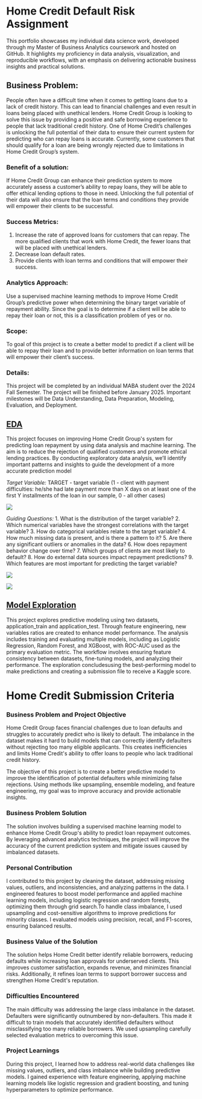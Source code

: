 # Home Credit Default Risk Assignment
This portfolio showcases my individual data science work, developed through my Master of Business Analytics coursework and hosted on GitHub. It highlights my proficiency in data analysis, visualization, and reproducible workflows, with an emphasis on delivering actionable business insights and practical solutions.

## Business Problem:
People often have a difficult time when it comes to getting loans due to a lack of credit history. This
can lead to financial challenges and even result in loans being placed with unethical lenders. Home
Credit Group is looking to solve this issue by providing a positive and safe borrowing experience to
people that lack traditional credit history. One of Home Credit’s challenges is unlocking the full
potential of their data to ensure their current system for predicting who can repay loans is accurate.
Currently, some customers that should qualify for a loan are being wrongly rejected due to
limitations in Home Credit Group’s system.

### Benefit of a solution:
If Home Credit Group can enhance their prediction system to more accurately assess a customer’s
ability to repay loans, they will be able to offer ethical lending options to those in need. Unlocking
the full potential of their data will also ensure that the loan terms and conditions they provide will
empower their clients to be successful.

### Success Metrics:
1. Increase the rate of approved loans for customers that can repay. The more qualified clients
that work with Home Credit, the fewer loans that will be placed with unethical lenders.
2. Decrease loan default rates.
3. Provide clients with loan terms and conditions that will empower their success.

### Analytics Approach:
Use a supervised machine learning methods to improve Home Credit Group’s predictive power
when determining the binary target variable of repayment ability. Since the goal is to determine if a
client will be able to repay their loan or not, this is a classification problem of yes or no.

### Scope:
To goal of this project is to create a better model to predict if a client will be able to repay their loan
and to provide better information on loan terms that will empower their client’s success.
### Details:
This project will be completed by an individual MABA student over the 2024 Fall Semester. The
project will be finished before January 2025. Important milestones will be Data Understanding,
Data Preparation, Modeling, Evaluation, and Deployment. 

## [EDA](https://github.com/tyler-swanson/EDA-2/blob/main/EDA%202.Rmd)
This project focuses on improving Home Credit Group's system for predicting loan repayment by using data analysis and machine learning. The aim is to reduce the rejection of qualified customers and promote ethical lending practices. By conducting exploratory data analysis, we’ll identify important patterns and insights to guide the development of a more accurate prediction model

*Target Variable:* TARGET - target variable (1 - client with payment difficulties: he/she had late payment more than X days on at least one of the first Y installments of the loan in our sample, 0 - all other cases)

![](https://github.com/tyler-swanson/Github-Portfolio/blob/main/Target%20Variable%20Distribution.png)

*Guiding Questions:* 1. What is the distribution of the target variable? 2. Which numerical variables have the strongest correlations with the target variable? 3. How do categorical variables relate to the target variable? 4. How much missing data is present, and is there a pattern to it? 5. Are there any significant outliers or anomalies in the data? 6. How does repayment behavior change over time? 7. Which groups of clients are most likely to default? 8. How do external data sources impact repayment predictions? 9. Which features are most important for predicting the target variable?

![](https://github.com/tyler-swanson/Github-Portfolio/blob/main/Top%20Predictors%20.jpg)

![](https://github.com/tyler-swanson/Github-Portfolio/blob/main/Screenshot%202024-12-04%20183154.jpg)

## [Model Exploration ](https://github.com/tyler-swanson/EDA-2/blob/main/Modeling.Rmd)
This project explores predictive modeling using two datasets, application_train and application_test. Through feature engineering, new variables ratios are created to enhance model performance. The analysis includes training and evaluating multiple models, including as Logistic Regression, Random Forest, and XGBoost, with ROC-AUC used as the primary evaluation metric. The workflow involves ensuring feature consistency between datasets, fine-tuning models, and analyzing their performance. The exploration concludesusing the best-performing model to make predictions and creating a submission file to receive a Kaggle score.  




# Home Credit Submission Criteria
### Business Problem and Project Objective
Home Credit Group faces financial challenges due to loan defaults and struggles to accurately predict who is likely to default. The imbalance in the dataset makes it hard to build models that can correctly identify defaulters without rejecting too many eligible applicants. This creates inefficiencies and limits Home Credit's ability to offer loans to people who lack traditional credit history.

The objective of this project is to create a better predictive model to improve the identification of potential defaulters while minimizing false rejections. Using methods like upsampling, ensemble modeling, and feature engineering, my goal was to improve accuracy and provide actionable insights.

### Business Problem Solution
The solution involves building a supervised machine learning model to enhance Home Credit Group's ability to predict loan repayment outcomes. By leveraging advanced analytics techniques, the project will improve the accuracy of the current prediction system and mitigate issues caused by imbalanced datasets.

### Personal Contribution
I contributed to this project by cleaning the dataset, addressing missing values, outliers, and inconsistencies, and analyzing patterns in the data. I engineered features to boost model performance and applied machine learning models, including logistic regression and random forests, optimizing them through grid search.To handle class imbalance, I used upsampling and cost-sensitive algorithms to improve predictions for minority classes. I evaluated models using precision, recall, and F1-scores, ensuring balanced results.

### Business Value of the Solution
The solution helps Home Credit better identify reliable borrowers, reducing defaults while increasing loan approvals for underserved clients. This improves customer satisfaction, expands revenue, and minimizes financial risks. Additionally, it refines loan terms to support borrower success and strengthen Home Credit's reputation.

### Difficulties Encountered
The main difficulty was addressing the large class imbalance in the dataset. Defaulters were significantly outnumbered by non-defaulters. This made it difficult to train models that accurately identified defaulters without misclassifying too many reliable borrowers. We used upsampling carefully selected evaluation metrics to overcoming this issue.

### Project Learnings
During this project, I learned how to address real-world data challenges like missing values, outliers, and class imbalance while building predictive models. I gained experience with feature engineering, applying machine learning models like logistic regression and gradient boosting, and tuning hyperparameters to optimize performance.



